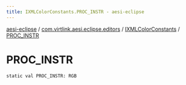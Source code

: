 ```yaml
---
title: IXMLColorConstants.PROC_INSTR - aesi-eclipse
---
```


[aesi-eclipse](../../index.html) / [com.virtlink.aesi.eclipse.editors](../index.html) / [IXMLColorConstants](index.html) / [PROC_INSTR](.)

# PROC_INSTR

`static val PROC_INSTR: RGB`